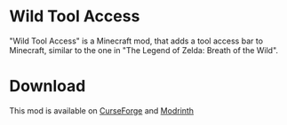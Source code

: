 # Wild Tool Access

"Wild Tool Access" is a Minecraft mod, that adds a tool access bar to Minecraft, similar to the one in
"The Legend of Zelda: Breath of the Wild".

# Download

This mod is available on [CurseForge]() and [Modrinth]()
